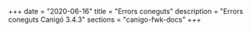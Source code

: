 +++
date        = "2020-06-16"
title       = "Errors coneguts"
description = "Errors coneguts Canigó 3.4.3"
sections    = "canigo-fwk-docs"
+++